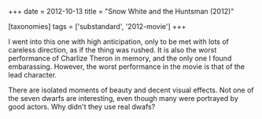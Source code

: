 +++
date = 2012-10-13
title = "Snow White and the Huntsman (2012)"

[taxonomies]
tags = ['substandard', '2012-movie']
+++

I went into this one with high anticipation, only to be met with lots of
careless direction, as if the thing was rushed. It is also the worst
performance of Charlize Theron in memory, and the only one I found
embarassing. However, the worst performance in the movie is that of the
lead character.

There are isolated moments of beauty and decent visual effects. Not one
of the seven dwarfs are interesting, even though many were portrayed by
good actors. Why didn\'t they use real dwafs?
